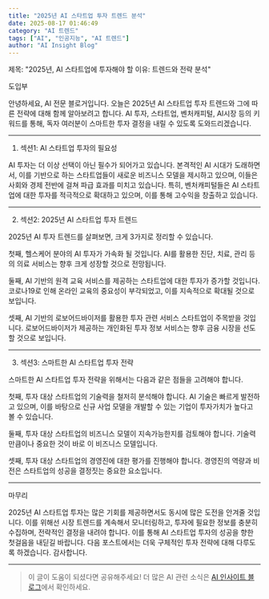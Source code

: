 ```yaml
---
title: "2025년 AI 스타트업 투자 트렌드 분석"
date: 2025-08-17 01:46:49
category: "AI 트렌드"
tags: ["AI", "인공지능", "AI 트렌드"]
author: "AI Insight Blog"
---
```


제목: "2025년, AI 스타트업에 투자해야 할 이유: 트렌드와 전략 분석"

도입부

안녕하세요, AI 전문 블로거입니다. 오늘은 2025년 AI 스타트업 투자 트렌드와 그에 따른 전략에 대해 함께 알아보려고 합니다. AI 투자, 스타트업, 벤처캐피털, AI시장 등의 키워드를 통해, 독자 여러분이 스마트한 투자 결정을 내릴 수 있도록 도와드리겠습니다.

---

1. 섹션1: AI 스타트업 투자의 필요성

AI 투자는 더 이상 선택이 아닌 필수가 되어가고 있습니다. 본격적인 AI 시대가 도래하면서, 이를 기반으로 하는 스타트업들이 새로운 비즈니스 모델을 제시하고 있으며, 이들은 사회와 경제 전반에 걸쳐 파급 효과를 미치고 있습니다. 특히, 벤처캐피털들은 AI 스타트업에 대한 투자를 적극적으로 확대하고 있으며, 이를 통해 고수익을 창출하고 있습니다.

---

2. 섹션2: 2025년 AI 스타트업 투자 트렌드

2025년 AI 투자 트렌드를 살펴보면, 크게 3가지로 정리할 수 있습니다.

첫째, 헬스케어 분야의 AI 투자가 가속화 될 것입니다. AI를 활용한 진단, 치료, 관리 등의 의료 서비스는 향후 크게 성장할 것으로 전망됩니다.

둘째, AI 기반의 원격 교육 서비스를 제공하는 스타트업에 대한 투자가 증가할 것입니다. 코로나19로 인해 온라인 교육의 중요성이 부각되었고, 이를 지속적으로 확대될 것으로 보입니다.

셋째, AI 기반의 로보어드바이저를 활용한 투자 관련 서비스 스타트업이 주목받을 것입니다. 로보어드바이저가 제공하는 개인화된 투자 정보 서비스는 향후 금융 시장을 선도할 것으로 보입니다.

---

3. 섹션3: 스마트한 AI 스타트업 투자 전략

스마트한 AI 스타트업 투자 전략을 위해서는 다음과 같은 점들을 고려해야 합니다.

첫째, 투자 대상 스타트업의 기술력을 철저히 분석해야 합니다. AI 기술은 빠르게 발전하고 있으며, 이를 바탕으로 신규 사업 모델을 개발할 수 있는 기업이 투자가치가 높다고 볼 수 있습니다.

둘째, 투자 대상 스타트업의 비즈니스 모델이 지속가능한지를 검토해야 합니다. 기술력만큼이나 중요한 것이 바로 이 비즈니스 모델입니다.

셋째, 투자 대상 스타트업의 경영진에 대한 평가를 진행해야 합니다. 경영진의 역량과 비전은 스타트업의 성공을 결정짓는 중요한 요소입니다.

---

마무리

2025년 AI 스타트업 투자는 많은 기회를 제공하면서도 동시에 많은 도전을 안겨줄 것입니다. 이를 위해선 시장 트렌드를 계속해서 모니터링하고, 투자에 필요한 정보를 충분히 수집하며, 전략적인 결정을 내려야 합니다. 이를 통해 AI 스타트업 투자의 성공을 향한 첫걸음을 내딛길 바랍니다. 다음 포스트에서는 더욱 구체적인 투자 전략에 대해 다루도록 하겠습니다. 감사합니다.

---

> 이 글이 도움이 되셨다면 공유해주세요! 
> 더 많은 AI 관련 소식은 [AI 인사이트 블로그](https://tonyhwang1004.github.io/ai-insight-blog)에서 확인하세요.
